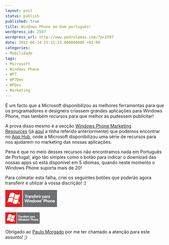 ```yaml
---
layout: post
status: publish
published: true
title: Windows Phone em bom português!
wordpress_id: 2597
wordpress_url: http://www.pedrolamas.com/?p=2597
date: 2012-06-14 15:15:23.000000000 +01:00
categories:
- Mobilidade
tags:
- Microsoft
- Windows Phone
- WP7
- WP7Dev
- WPDev
- Marketing
---
```

É um facto que a Microsoft disponibilizou as melhores ferramentas para que os programadores e designers criassem grandes aplicações para Windows Phone, mas também recursos para que melhor as pudessem publicitar!

A prova disso mesmo é a secção [Windows Phone Marketing Resources](http://create.msdn.com/en-US/education/basics/marketing) (já [aqui](2011/09/01/windows-phone-marketing-resources/) a tinha referido anteriormente) que podemos encontrar no [App Hub](http://create.msdn.com/), onde a Microsoft disponibilizou uma série de recursos para nos ajudarem no marketing das nossas aplicações.

Pena é que no meio desses recursos não encontramos nada em Português de Portugal; algo tão simples como o botão para indicar o download das nossas apps só está disponível em 5 idiomas, quando neste momento o Windows Phone suporta mais de 20!

Para colmatar esta falha, criei os seguintes botões que poderão agora transferir e utilizar à vossa discrição! :)

[![](wp-content/uploads/2012/06/Download-PT-Med.png "Download-PT-Med")](wp-content/uploads/2012/06/Download-PT-Med.png)

[![](wp-content/uploads/2012/06/Download-PT-Small.png "Download-PT-Small")](wp-content/uploads/2012/06/Download-PT-Small.png)

Obrigado ao [Paulo Morgado](http://paulomorgado.net/) por me ter chamado a atenção para este assunto! ;)
